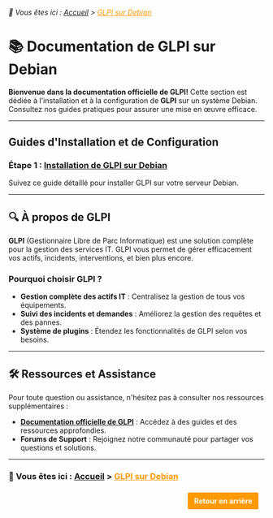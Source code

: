 <link rel="stylesheet" type="text/css" href="/assets/css/purple-theme.css">

###### 📂 Vous êtes ici : [Accueil](../../index.md) > <a href="." style="color: #ff9900; text-decoration: underline;">GLPI sur Debian</a>

# 📚 Documentation de GLPI sur Debian

**Bienvenue dans la documentation officielle de GLPI!** Cette section est dédiée à l'installation et à la configuration de **GLPI** sur un système Debian. Consultez nos guides pratiques pour assurer une mise en œuvre efficace.

---

## Guides d'Installation et de Configuration

### Étape 1 : [Installation de GLPI sur Debian](installation-glpi.md)
Suivez ce guide détaillé pour installer GLPI sur votre serveur Debian.

---

## 🔍 À propos de GLPI

**GLPI** (Gestionnaire Libre de Parc Informatique) est une solution complète pour la gestion des services IT. GLPI vous permet de gérer efficacement vos actifs, incidents, interventions, et bien plus encore.

### Pourquoi choisir GLPI ?
- **Gestion complète des actifs IT** : Centralisez la gestion de tous vos équipements.
- **Suivi des incidents et demandes** : Améliorez la gestion des requêtes et des pannes.
- **Système de plugins** : Étendez les fonctionnalités de GLPI selon vos besoins.

---

## 🛠️ Ressources et Assistance

Pour toute question ou assistance, n'hésitez pas à consulter nos ressources supplémentaires :

- **[Documentation officielle de GLPI](https://glpi-project.org/documentation/)** : Accédez à des guides et des ressources approfondies.
- **Forums de Support** : Rejoignez notre communauté pour partager vos questions et solutions.

---

### 📂 Vous êtes ici : [Accueil](../../index.md) > <a href="../glpi-debian/index.md" style="color: #ff9900; text-decoration: underline;">GLPI sur Debian</a>

<p style="text-align: right; margin: 20px 0;">
    <a href="javascript:history.back()" style="display: inline-block; padding: 8px 12px; background-color: #ff9900; color: white; text-decoration: none; border: 2px solid white; border-radius: 4px; font-weight: bold; margin-right: 10px;">
        Retour en arrière
    </a>
</p>
